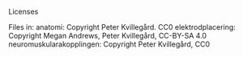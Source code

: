 Licenses

Files in:
anatomi: Copyright Peter Kvillegård. CC0
elektrodplacering: Copyright Megan Andrews, Peter Kvillegård, CC-BY-SA 4.0
neuromuskularakopplingen: Copyright Peter Kvillegård, CC0

